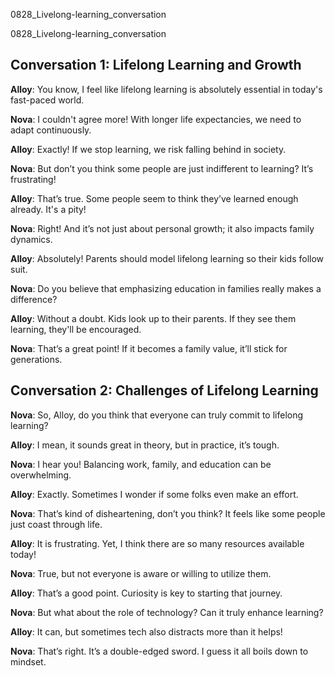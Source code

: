 
0828_Livelong-learning_conversation


0828_Livelong-learning_conversation


## Conversation 1: Lifelong Learning and Growth

**Alloy**: You know, I feel like lifelong learning is absolutely essential in today's fast-paced world.

**Nova**: I couldn't agree more! With longer life expectancies, we need to adapt continuously.

**Alloy**: Exactly! If we stop learning, we risk falling behind in society.

**Nova**: But don’t you think some people are just indifferent to learning? It’s frustrating!

**Alloy**: That’s true. Some people seem to think they’ve learned enough already. It's a pity!

**Nova**: Right! And it’s not just about personal growth; it also impacts family dynamics.

**Alloy**: Absolutely! Parents should model lifelong learning so their kids follow suit.

**Nova**: Do you believe that emphasizing education in families really makes a difference?

**Alloy**: Without a doubt. Kids look up to their parents. If they see them learning, they'll be encouraged.

**Nova**: That’s a great point! If it becomes a family value, it’ll stick for generations.

## Conversation 2: Challenges of Lifelong Learning

**Nova**: So, Alloy, do you think that everyone can truly commit to lifelong learning?

**Alloy**: I mean, it sounds great in theory, but in practice, it’s tough.

**Nova**: I hear you! Balancing work, family, and education can be overwhelming.

**Alloy**: Exactly. Sometimes I wonder if some folks even make an effort.

**Nova**: That’s kind of disheartening, don’t you think? It feels like some people just coast through life.

**Alloy**: It is frustrating. Yet, I think there are so many resources available today!

**Nova**: True, but not everyone is aware or willing to utilize them.

**Alloy**: That’s a good point. Curiosity is key to starting that journey.

**Nova**: But what about the role of technology? Can it truly enhance learning?

**Alloy**: It can, but sometimes tech also distracts more than it helps!

**Nova**: That’s right. It’s a double-edged sword. I guess it all boils down to mindset.
